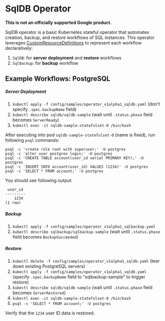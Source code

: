# SqlDB Operator

**This is not an officially supported Google product.**

SqlDB operator is a basic Kubernetes stateful operator that automates creation, backup, and restore workflows of SQL instances. This operator leverages [CustomResourceDefinitions](https://kubernetes.io/docs/tasks/access-kubernetes-api/custom-resources/custom-resource-definitions/) to represent each workflow declaratively:
1. `SqlDB`: for **server deployment** and **restore** workflows
2. `SqlBackup`: for **backup** workflow

## Example Workflows: PostgreSQL

##### Server Deployment

1. `kubectl apply -f config/samples/operator_v1alpha1_sqldb.yaml` (don't specify `.spec.backupName` field)
2. `kubectl describe sqldb/sqldb-sample` (wait until `.status.phase` field becomes `ServerReady`)
3. `kubectl exec -it sqldb-sample-statefulset-0 /bin/bash`

After executing into pod `sqldb-sample-statefulset-0` (name is fixed), run following `psql` commands:
```
psql -c 'create role root with superuser;' -U postgres
psql -c 'alter user postgres login;' -U postgres
psql -c 'CREATE TABLE account(user_id serial PRIMARY KEY);' -U postgres
psql -c 'INSERT INTO account(user_id) VALUES (1234)' -U postgres
psql -c 'SELECT * FROM account;' -U postgres
```

You should see following output:
```
 user_id 
---------
    1234
(1 row)
```

##### Backup

1. `kubectl apply -f config/samples/operator_v1alpha1_sqlbackup.yaml`
2. `kubectl describe sqlbackup/sqlbackup-sample` (wait until `.status.phase` field becomes `BackupSucceeded`)

##### Restore
1. `kubectl delete -f config/samples/operator_v1alpha1_sqldb.yaml` (tear down existing PostgreSQL servers)
2. `kubectl apply -f config/samples/operator_v1alpha1_sqldb.yaml` (specify `.spec.backupName` field to "sqlbackup-sample" to trigger restore)
3. `kubectl describe sqldb/sqldb-sample` (wait until `.status.phase` field becomes `ServerRestored`)
4. `kubectl exec -it sqldb-sample-statefulset-0 /bin/bash`
5. `psql -c 'SELECT * FROM account;' -U postgres`

Verify that the `1234` user ID data is restored.